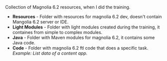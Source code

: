 <p>Collection of Magnolia 6.2 resources, when I did the training.</p>
<ul>
  <li><strong>Resources</strong> - Folder with resources for magnolia 6.2 dev, doesn't contain Mangolia 6.2 server or IDE.</li>
  <li><strong>Light Modules</strong> - Folder with light modules created during the training, it containes from simple to complex modules.</li>
  <li><strong>Java</strong> - Folder with Maven modules for magnolia 6.2, it contains some Java code.</li>
  <li><strong>Code</strong> - Folder with magnolia 6.2 ftl code that does a specific task. <i>Example: List data of a content app.</i></li>
</ul>
